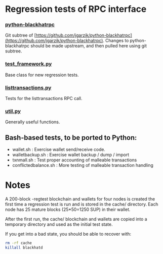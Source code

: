 Regression tests of RPC interface
=================================

### [python-blackhatrpc](https://github.com/jgarzik/python-blackhatrpc)
Git subtree of [https://github.com/jgarzik/python-blackhatrpc](https://github.com/jgarzik/python-blackhatrpc).
Changes to python-blackhatrpc should be made upstream, and then
pulled here using git subtree.

### [test_framework.py](test_framework.py)
Base class for new regression tests.

### [listtransactions.py](listtransactions.py)
Tests for the listtransactions RPC call.

### [util.py](util.sh)
Generally useful functions.

Bash-based tests, to be ported to Python:
-----------------------------------------
- wallet.sh : Exercise wallet send/receive code.
- walletbackup.sh : Exercise wallet backup / dump / import
- txnmall.sh : Test proper accounting of malleable transactions
- conflictedbalance.sh : More testing of malleable transaction handling

Notes
=====

A 200-block -regtest blockchain and wallets for four nodes
is created the first time a regression test is run and
is stored in the cache/ directory. Each node has 25 mature
blocks (25*50=1250 SUP) in their wallet.

After the first run, the cache/ blockchain and wallets are
copied into a temporary directory and used as the initial
test state.

If you get into a bad state, you should be able
to recover with:

```bash
rm -rf cache
killall blackhatd
```
